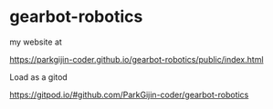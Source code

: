 # gearbot-robotics


my website at

https://parkgijin-coder.github.io/gearbot-robotics/public/index.html




Load as a gitod

https://gitpod.io/#github.com/ParkGijin-coder/gearbot-robotics
